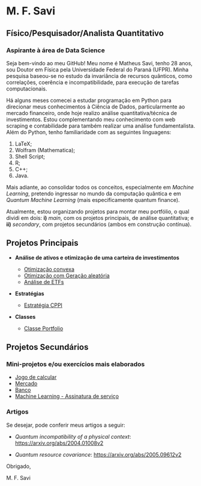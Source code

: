 # M. F. Savi
## Físico/Pesquisador/Analista Quantitativo
### Aspirante à área de Data Science

Seja bem-vindo ao meu GitHub! Meu nome é Matheus Savi, tenho 28 anos, sou Doutor em Física pela Universidade Federal do Paraná (UFPR). Minha pesquisa baseou-se no estudo da invariância de recursos quânticos, como correlações, coerência e incompatibilidade, para execução de tarefas computacionais.

Há alguns meses comecei a estudar programação em Python para direcionar meus conhecimentos à Ciência de Dados, particularmente ao mercado financeiro, onde hoje realizo análise quantitativa/técnica de investimentos. Estou complementando meu conhecimento com web scraping e contabilidade para também realizar uma análise fundamentalista. Além do Python, tenho familiaridade com as seguintes linguagens:

1. LaTeX;
2. Wolfram (Mathematica);
3. Shell Script;
4. R;
5. C++;
6. Java.

Mais adiante, ao consolidar todos os conceitos, especialmente em _Machine Learning_, pretendo ingressar no mundo da computação quântica e em _Quantum Machine Learning_ (mais especificamente quantum finance).

Atualmente, estou organizando projetos para montar meu portfólio, o qual dividi em dois: **i)** _main_, com os projetos principais, de análise quantitativa; e **ii)** _secondary_, com projetos secundários (ambos em construção contínua).

## Projetos Principais
- **Análise de ativos e otimização de uma carteira de investimentos**
  - [Otimização convexa](https://bit.ly/3knjXAU)
  - [Otimização com Geração aleatória](https://bit.ly/3Fim4i1)
  - [Análise de ETFs](https://bit.ly/31tPwmo)

- **Estratégias**
  - [Estratégia CPPI](https://bit.ly/3BsX8Dg)

- **Classes**
  - [Classe Portfolio](https://bit.ly/3LKnFAI)

## Projetos Secundários
### Mini-projetos e/ou exercícios mais elaborados
- [Jogo de calcular](https://bit.ly/3sJwpfC)
- [Mercado](https://bit.ly/3nihojP)
- [Banco](https://bit.ly/3up2aLT)
- [Machine Learning - Assinatura de serviço](https://bit.ly/3b0FRF1)

### Artigos
Se desejar, pode conferir meus artigos a seguir:

- _Quantum incompatibility of a physical context_: https://arxiv.org/abs/2004.01008v2

- _Quantum resource covariance_: https://arxiv.org/abs/2005.09612v2

Obrigado,

M. F. Savi
